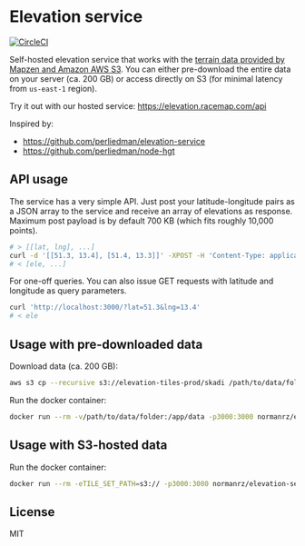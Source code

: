 # Elevation service

[![CircleCI](https://circleci.com/gh/normanrz/elevation-service.svg?style=svg)](https://circleci.com/gh/normanrz/elevation-service)

Self-hosted elevation service that works with the [terrain data provided by Mapzen and Amazon AWS S3](https://registry.opendata.aws/terrain-tiles/). You can either pre-download the entire data on your server (ca. 200 GB) or access directly on S3 (for minimal latency from `us-east-1` region).

Try it out with our hosted service: https://elevation.racemap.com/api

Inspired by:

- https://github.com/perliedman/elevation-service
- https://github.com/perliedman/node-hgt

## API usage

The service has a very simple API. Just post your latitude-longitude pairs as a JSON array to the service and receive an array of elevations as response. Maximum post payload is by default 700 KB (which fits roughly 10,000 points).

```bash
# > [[lat, lng], ...]
curl -d '[[51.3, 13.4], [51.4, 13.3]]' -XPOST -H 'Content-Type: application/json' http://localhost:3000
# < [ele, ...]
```

For one-off queries. You can also issue GET requests with latitude and longitude as query parameters.

```bash
curl 'http://localhost:3000/?lat=51.3&lng=13.4'
# < ele
```

## Usage with pre-downloaded data

Download data (ca. 200 GB):

```bash
aws s3 cp --recursive s3://elevation-tiles-prod/skadi /path/to/data/folder
```

Run the docker container:

```bash
docker run --rm -v/path/to/data/folder:/app/data -p3000:3000 normanrz/elevation-service
```

## Usage with S3-hosted data

Run the docker container:

```bash
docker run --rm -eTILE_SET_PATH=s3:// -p3000:3000 normanrz/elevation-service
```

## License

MIT

